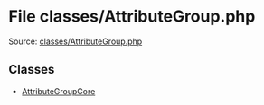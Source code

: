 File classes/AttributeGroup.php
=========

Source: [classes/AttributeGroup.php](https://github.com/PrestaShop/PrestaShop/blob/1.6.0.6/classes/AttributeGroup.php)


Classes
-------

* [AttributeGroupCore](class.AttributeGroupCore.md)

